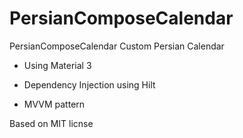# PersianComposeCalendar
PersianComposeCalendar
Custom Persian Calendar 
- Using Material 3


- Dependency Injection using Hilt
- MVVM pattern


Based on MIT licnse
